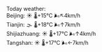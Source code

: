 Today weather:  
Beijing: ☀️   🌡️+15°C 🌬️↖4km/h  
Tianjin: 🌫  🌡️+18°C 🌬️↑7km/h  
Shijiazhuang: ☀️   🌡️+17°C 🌬️↑4km/h  
Tangshan: ☀️   🌡️+17°C 🌬️←7km/h  
